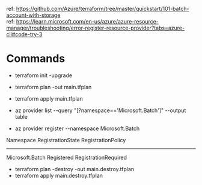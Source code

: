 ref: https://github.com/Azure/terraform/tree/master/quickstart/101-batch-account-with-storage   
ref: https://learn.microsoft.com/en-us/azure/azure-resource-manager/troubleshooting/error-register-resource-provider?tabs=azure-cli#code-try-3  

# Commands
- terraform init -upgrade
- terraform plan -out main.tfplan
- terraform apply main.tfplan

- az provider list --query "[?namespace=='Microsoft.Batch']" --output table
- az provider register --namespace Microsoft.Batch

Namespace        RegistrationState    RegistrationPolicy
---------------  -------------------  --------------------
Microsoft.Batch  Registered           RegistrationRequired


- terraform plan -destroy -out main.destroy.tfplan
- terraform apply main.destroy.tfplan